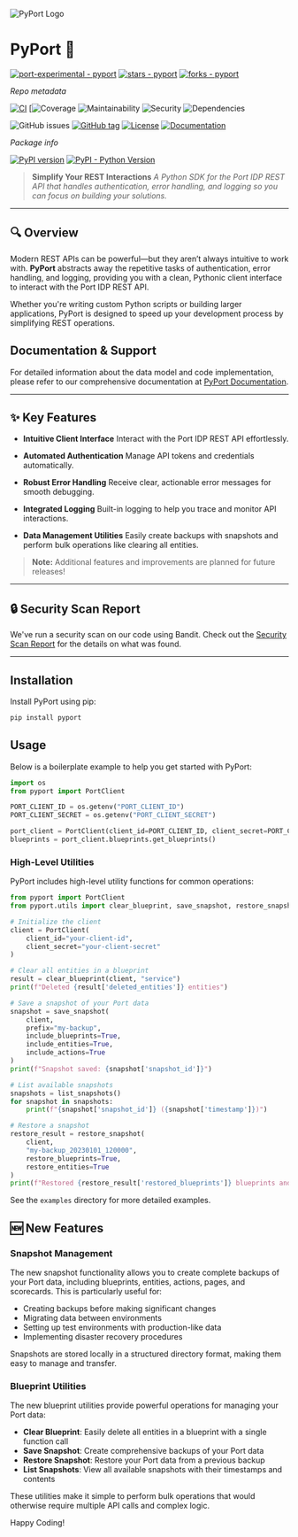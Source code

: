 ![PyPort Logo](./assets/port.png)

# PyPort 🚀

[![port-experimental - pyport](https://img.shields.io/static/v1?label=port-experimental&message=pyport&color=blue&logo=github)](https://github.com/port-experimental/pyport)
[![stars - pyport](https://img.shields.io/github/stars/port-experimental/pyport?style=social)](https://github.com/port-experimental/pyport)
[![forks - pyport](https://img.shields.io/github/forks/port-experimental/pyport?style=social)](https://github.com/port-experimental/pyport)


_Repo metadata_

[![CI](https://github.com/port-experimental/pyport/actions/workflows/ci.yml/badge.svg)](https://github.com/port-experimental/pyport/actions/workflows/ci.yml)
[![Coverage](https://img.shields.io/badge/coverage-76.00%25-green)
![Maintainability](https://img.shields.io/badge/maintainability-100.0_A-brightgreen)
![Security](https://img.shields.io/badge/security-A-brightgreen)
![Dependencies](https://img.shields.io/badge/dependencies-Passed-brightgreen)

![GitHub issues](https://img.shields.io/github/issues/port-experimental/pyport)
[![GitHub tag](https://img.shields.io/github/tag/port-experimental/pyport?include_prereleases=&sort=semver&color=blue)](https://github.com/port-experimental/pyport/releases/)
[![License](https://img.shields.io/badge/License-MIT-blue)](#license)
[![Documentation](https://img.shields.io/badge/docs-api.getport.io-blue?style=flat)](https://docs.port.io/api-reference/port-api/)

_Package info_

[![PyPI version](https://badge.fury.io/py/pyport.svg)](https://badge.fury.io/py/pyport)
[![PyPI - Python Version](https://img.shields.io/pypi/pyversions/pyport)](https://pypi.org/project/pyport)


> **Simplify Your REST Interactions**
> _A Python SDK for the Port IDP REST API that handles authentication, error handling, and logging so you can focus on building your solutions._


---

## 🔍 Overview

Modern REST APIs can be powerful—but they aren’t always intuitive to work with. **PyPort** abstracts away the repetitive tasks of authentication, error handling, and logging, providing you with a clean, Pythonic client interface to interact with the Port IDP REST API.

Whether you're writing custom Python scripts or building larger applications, PyPort is designed to speed up your development process by simplifying REST operations.

## Documentation & Support

For detailed information about the data model and code implementation, please refer to our comprehensive documentation at [PyPort Documentation](https://deepwiki.com/port-experimental/PyPort).

---

## ✨ Key Features

- **Intuitive Client Interface**
  Interact with the Port IDP REST API effortlessly.

- **Automated Authentication**
  Manage API tokens and credentials automatically.

- **Robust Error Handling**
  Receive clear, actionable error messages for smooth debugging.

- **Integrated Logging**
  Built-in logging to help you trace and monitor API interactions.

- **Data Management Utilities**
  Easily create backups with snapshots and perform bulk operations like clearing all entities.

> **Note:** Additional features and improvements are planned for future releases!

---

##  🔒 Security Scan Report

We've run a security scan on our code using Bandit. Check out the [Security Scan Report](SECURITYSCAN.md) for the details on what was found.

---


## Installation

Install PyPort using pip:

```bash
pip install pyport
```

## Usage
Below is a boilerplate example to help you get started with PyPort:

```python
import os
from pyport import PortClient

PORT_CLIENT_ID = os.getenv("PORT_CLIENT_ID")
PORT_CLIENT_SECRET = os.getenv("PORT_CLIENT_SECRET")

port_client = PortClient(client_id=PORT_CLIENT_ID, client_secret=PORT_CLIENT_SECRET, us_region=True)
blueprints = port_client.blueprints.get_blueprints()
```

### High-Level Utilities

PyPort includes high-level utility functions for common operations:

```python
from pyport import PortClient
from pyport.utils import clear_blueprint, save_snapshot, restore_snapshot, list_snapshots

# Initialize the client
client = PortClient(
    client_id="your-client-id",
    client_secret="your-client-secret"
)

# Clear all entities in a blueprint
result = clear_blueprint(client, "service")
print(f"Deleted {result['deleted_entities']} entities")

# Save a snapshot of your Port data
snapshot = save_snapshot(
    client,
    prefix="my-backup",
    include_blueprints=True,
    include_entities=True,
    include_actions=True
)
print(f"Snapshot saved: {snapshot['snapshot_id']}")

# List available snapshots
snapshots = list_snapshots()
for snapshot in snapshots:
    print(f"{snapshot['snapshot_id']} ({snapshot['timestamp']})")

# Restore a snapshot
restore_result = restore_snapshot(
    client,
    "my-backup_20230101_120000",
    restore_blueprints=True,
    restore_entities=True
)
print(f"Restored {restore_result['restored_blueprints']} blueprints and {restore_result['restored_entities']} entities")
```

See the `examples` directory for more detailed examples.

## 🆕 New Features

### Snapshot Management

The new snapshot functionality allows you to create complete backups of your Port data, including blueprints, entities, actions, pages, and scorecards. This is particularly useful for:

- Creating backups before making significant changes
- Migrating data between environments
- Setting up test environments with production-like data
- Implementing disaster recovery procedures

Snapshots are stored locally in a structured directory format, making them easy to manage and transfer.

### Blueprint Utilities

The new blueprint utilities provide powerful operations for managing your Port data:

- **Clear Blueprint**: Easily delete all entities in a blueprint with a single function call
- **Save Snapshot**: Create comprehensive backups of your Port data
- **Restore Snapshot**: Restore your Port data from a previous backup
- **List Snapshots**: View all available snapshots with their timestamps and contents

These utilities make it simple to perform bulk operations that would otherwise require multiple API calls and complex logic.

Happy Coding!


